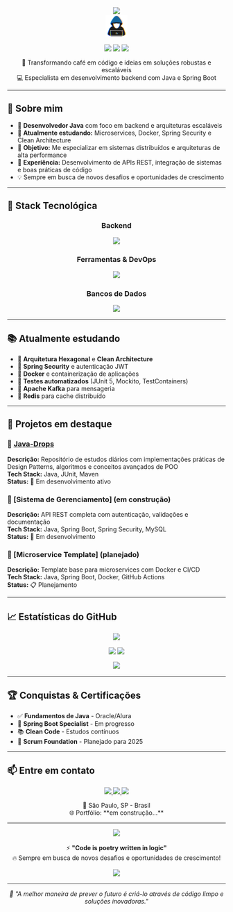 <div align="center">
  <img src="https://readme-typing-svg.herokuapp.com/?lines=Olá,+sou+Gabriel+Rodrigues!+👋;Desenvolvedor+Java+Backend;Apaixonado+por+Tecnologia!;Sempre+em+busca+de+novos+desafios!&center=true&size=25&color=f75c7e">
</div>

<div align="center">
  <img src="https://github.com/0xAbdulKhalid/0xAbdulKhalid/raw/main/assets/mdImages/about_me.gif" width="50px">
</div>

<p align="center">
  <img src="https://img.shields.io/badge/Java-ED8B00?style=for-the-badge&logo=java&logoColor=white" />
  <img src="https://img.shields.io/badge/Spring-6DB33F?style=for-the-badge&logo=spring&logoColor=white" />
  <img src="https://img.shields.io/badge/Linux-FCC624?style=for-the-badge&logo=linux&logoColor=black" />
</p>

<p align="center">
🚀 Transformando café em código e ideias em soluções robustas e escaláveis
<br>
💻 Especialista em desenvolvimento backend com Java e Spring Boot
</p>

---

## 🚀 Sobre mim

- 🔭 **Desenvolvedor Java** com foco em backend e arquiteturas escaláveis
- 🌱 **Atualmente estudando:** Microservices, Docker, Spring Security e Clean Architecture
- 🎯 **Objetivo:** Me especializar em sistemas distribuídos e arquiteturas de alta performance
- 💼 **Experiência:** Desenvolvimento de APIs REST, integração de sistemas e boas práticas de código
- 💡 Sempre em busca de novos desafios e oportunidades de crescimento

---

## 🧰 Stack Tecnológica

<div align="center">

### **Backend**
<img src="https://skillicons.dev/icons?i=java,spring,maven,gradle,hibernate" />

### **Ferramentas & DevOps**
<img src="https://skillicons.dev/icons?i=docker,linux,git,github,postman,idea" />

### **Bancos de Dados**
<img src="https://skillicons.dev/icons?i=mysql,postgresql" />

</div>

---

## 📚 Atualmente estudando

- 🔸 **Arquitetura Hexagonal** e **Clean Architecture**
- 🔸 **Spring Security** e autenticação JWT
- 🔸 **Docker** e containerização de aplicações
- 🔸 **Testes automatizados** (JUnit 5, Mockito, TestContainers)
- 🔸 **Apache Kafka** para mensageria
- 🔸 **Redis** para cache distribuído

---

## 💼 Projetos em destaque

### 🔗 [Java-Drops](https://github.com/GabiuE/java-drops)
**Descrição:** Repositório de estudos diários com implementações práticas de Design Patterns, algoritmos e conceitos avançados de POO
<br>
**Tech Stack:** Java, JUnit, Maven
<br>
**Status:** 🔄 Em desenvolvimento ativo

### 🔗 [Sistema de Gerenciamento] (em construção)
**Descrição:** API REST completa com autenticação, validações e documentação
<br>
**Tech Stack:** Java, Spring Boot, Spring Security, MySQL
<br>
**Status:** 🚧 Em desenvolvimento

### 🔗 [Microservice Template] (planejado)
**Descrição:** Template base para microservices com Docker e CI/CD
<br>
**Tech Stack:** Java, Spring Boot, Docker, GitHub Actions
<br>
**Status:** 📋 Planejamento

---

## 📈 Estatísticas do GitHub

<div align="center">
  <img src="https://github-readme-activity-graph.vercel.app/graph?username=Gabiue&bg_color=0d1117&color=f75c7e&line=f75c7e&point=ffffff&area=true&hide_border=true" />
</div>

<p align="center">
  <img width="38%" src="https://github-readme-stats.vercel.app/api?username=Gabiue&show_icons=true&theme=radical&hide_border=true&include_all_commits=true" />
  <img width="40%" src="https://github-readme-streak-stats.herokuapp.com/?user=Gabiue&theme=radical&hide_border=true" />
</p>

<p align="center">
  <img width="35%" src="https://github-readme-stats.vercel.app/api/top-langs/?username=Gabiue&layout=compact&theme=radical&hide_border=true&langs_count=8" />
</p>

---

## 🏆 Conquistas & Certificações

- ✅ **Fundamentos de Java** - Oracle/Alura
- 🎯 **Spring Boot Specialist** - Em progresso
- 📚 **Clean Code** - Estudos contínuos
- 🔄 **Scrum Foundation** - Planejado para 2025

---

## 📫 Entre em contato

<p align="center">
  <a href="mailto:gabrielkauerodrigues@gmail.com">
    <img src="https://img.shields.io/badge/Email-D14836?style=for-the-badge&logo=gmail&logoColor=white" />
  </a>
  <a href="https://www.linkedin.com/in/gabriel-kaue/">
    <img src="https://img.shields.io/badge/LinkedIn-0077B5?style=for-the-badge&logo=linkedin&logoColor=white" />
  </a>
  <a href="https://github.com/GabiuE">
    <img src="https://img.shields.io/badge/GitHub-100000?style=for-the-badge&logo=github&logoColor=white" />
  </a>
</p>

<p align="center">
  📍 São Paulo, SP - Brasil
  <br>
  🌐 Portfólio: **em construção...**
</p>

---

<div align="center">
  
  <img src="https://capsule-render.vercel.app/api?type=waving&color=gradient&customColorList=6,11,20&height=180&section=footer&text=Obrigado%20pela%20visita!&fontSize=42&fontColor=fff&animation=twinkling&fontAlignY=65"/>
  
</div>

<p align="center">
  ⚡ <strong>"Code is poetry written in logic"</strong>
  <br>
  🔥 Sempre em busca de novos desafios e oportunidades de crescimento!
  <br><br>
  <img src="https://komarev.com/ghpvc/?username=Gabiue&color=blueviolet&style=flat-square&label=Profile+Views" />
</p>

---

<div align="center">
  <i>💭 "A melhor maneira de prever o futuro é criá-lo através de código limpo e soluções inovadoras."</i>
</div>
